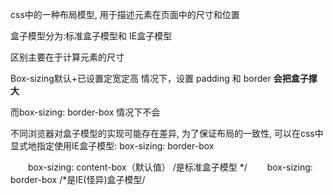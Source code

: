 css中的一种布局模型, 用于描述元素在页面中的尺寸和位置

盒子模型分为:标准盒子模型和 IE盒子模型

区别主要在于计算元素的尺寸

Box-sizing默认+已设置定宽定高 情况下，设置 padding 和 border **会把盒子撑大**

而box-sizing: border-box 情况下不会

不同浏览器对盒子模型的实现可能存在差异, 为了保证布局的一致性, 可以在css中显式地指定使用IE盒子模型: box-sizing: border-box

  box-sizing: content-box（默认值） /是标准盒子模型 */ 
  box-sizing: border-box /*是IE(怪异)盒子模型/